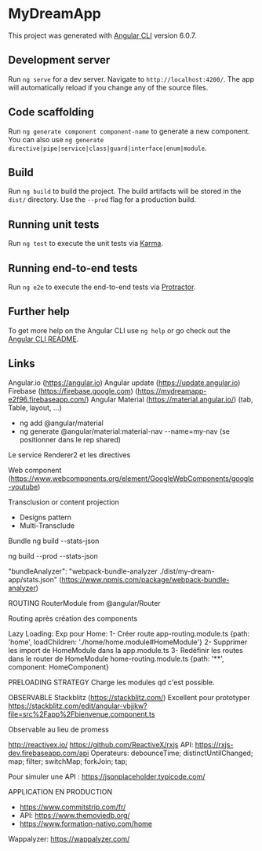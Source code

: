 # MyDreamApp

This project was generated with [Angular CLI](https://github.com/angular/angular-cli) version 6.0.7.

## Development server

Run `ng serve` for a dev server. Navigate to `http://localhost:4200/`. The app will automatically reload if you change any of the source files.

## Code scaffolding

Run `ng generate component component-name` to generate a new component. You can also use `ng generate directive|pipe|service|class|guard|interface|enum|module`.

## Build

Run `ng build` to build the project. The build artifacts will be stored in the `dist/` directory. Use the `--prod` flag for a production build.

## Running unit tests

Run `ng test` to execute the unit tests via [Karma](https://karma-runner.github.io).

## Running end-to-end tests

Run `ng e2e` to execute the end-to-end tests via [Protractor](http://www.protractortest.org/).

## Further help

To get more help on the Angular CLI use `ng help` or go check out the [Angular CLI README](https://github.com/angular/angular-cli/blob/master/README.md).


## Links
Angular.io (https://angular.io)
Angular update (https://update.angular.io)
Firebase (https://firebase.google.com) (https://mydreamapp-e2f96.firebaseapp.com/)
Angular Material (https://material.angular.io/) (tab, Table, layout, ...)
- ng add @angular/material
- ng generate @angular/material:material-nav --name=my-nav (se positionner dans le rep shared)

Le service Renderer2 et les directives

Web component (https://www.webcomponents.org/element/GoogleWebComponents/google-youtube)


Transclusion or content projection
- Designs pattern
- Multi-Transclude

Bundle
ng build --stats-json

ng build --prod --stats-json

"bundleAnalyzer": "webpack-bundle-analyzer ./dist/my-dream-app/stats.json"
(https://www.npmjs.com/package/webpack-bundle-analyzer)


ROUTING
RouterModule from @angular/Router

Routing après création des components

Lazy Loading:
Exp pour Home: 
1- Créer route app-routing.module.ts 
{path: 'home', loadChildren: './home/home.module#HomeModule'}
2- Supprimer les import de HomeModule dans la app.module.ts
3- Redéfinir les routes dans le router de HomeModule home-routing.module.ts
{path: '**', component: HomeComponent}

PRELOADING STRATEGY
Charge les modules qd c'est possible.

OBSERVABLE
Stackblitz (https://stackblitz.com/) Excellent pour prototyper
https://stackblitz.com/edit/angular-vbjjkw?file=src%2Fapp%2Fbienvenue.component.ts

Observable au lieu de promess

http://reactivex.io/
https://github.com/ReactiveX/rxjs
API: https://rxjs-dev.firebaseapp.com/api
Operateurs: debounceTime; distinctUntilChanged; map; filter; switchMap; forkJoin; tap;

Pour simuler une API :
https://jsonplaceholder.typicode.com/


APPLICATION EN PRODUCTION
- https://www.commitstrip.com/fr/
- API: https://www.themoviedb.org/
- https://www.formation-nativo.com/home

Wappalyzer:  https://wappalyzer.com/
